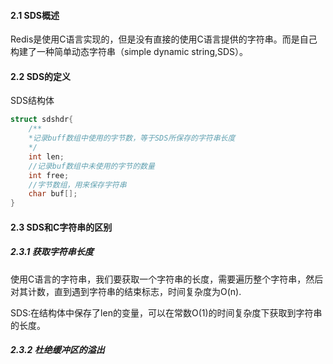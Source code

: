 #### 2.1 SDS概述 

Redis是使用C语言实现的，但是没有直接的使用C语言提供的字符串。而是自己构建了一种简单动态字符串（simple dynamic string,SDS）。

#### 2.2 SDS的定义

SDS结构体

```c
struct sdshdr{
    /**
    *记录buff数组中使用的字节数，等于SDS所保存的字符串长度
    */
    int len;
    //记录buf数组中未使用的字节的数量
    int free;
    //字节数组，用来保存字符串
    char buf[];
}
```

#### 2.3 SDS和C字符串的区别

##### 2.3.1 获取字符串长度

使用C语言的字符串，我们要获取一个字符串的长度，需要遍历整个字符串，然后对其计数，直到遇到字符串的结束标志，时间复杂度为O(n).

SDS:在结构体中保存了len的变量，可以在常数O(1)的时间复杂度下获取到字符串的长度。

##### 2.3.2 杜绝缓冲区的溢出


